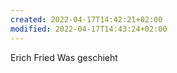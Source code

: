 ```yaml
---
created: 2022-04-17T14:42:21+02:00
modified: 2022-04-17T14:43:24+02:00
---
```


Erich Fried
Was geschieht

